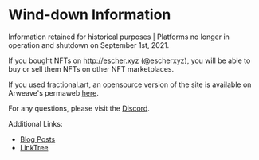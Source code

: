 # Wind-down Information
Information retained for historical purposes | Platforms no longer in operation and shutdown on September 1st, 2021.

If you bought NFTs on http://escher.xyz (@escherxyz), you will be able to buy or sell them NFTs on other NFT marketplaces.

If you used fractional.art, an opensource version of the site is available on Arweave's permaweb [here](https://hfpy5gnfkd252abp6cqdemjakq7qwbusc7bpbnvvxjd2q62j3qvq.arweave.net/OV-OmaVQ9d0AL_CgMjEgVD8LBpIXwvC2tbpHqHtJ3Cs/#/
).

For any questions, please visit the [Discord](http://discord.gg/tessera).

Additional Links:
- [Blog Posts](https://medium.com/tessera-nft)
- [LinkTree](https://linktr.ee/tesseranft)
